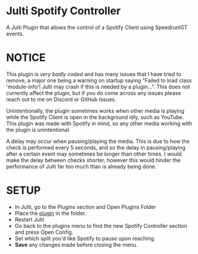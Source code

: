 # Julti Spotify Controller
 A Julti Plugin that allows the control of a Spotify Client using SpeedrunIGT events.

# NOTICE
This plugin is *very badly coded* and has many issues that I have tried to remove, a major one being a warning on startup saying "Failed to load class 'module-info'! Julti may crash if this is needed by a plugin...". This does not currently affect the plugin, but if you do come across any issues please reach out to me on Discord or GitHub Issues.

Unintentionally, the plugin sometimes works when other media is playing while the Spotify Client is open in the background idly, such as YouTube. This plugin was made with Spotify in mind, so any other media working with the plugin is unintentional.

A delay may occur when pausing/playing the media. This is due to how the check is performed every 5 seconds, and so the delay in pausing/playing after a certain event may sometimes be longer than other times. I would make the delay between checks shorter, however this would hinder the performance of Julti far too much than is already being done.

# SETUP
* In Julti, go to the Plugins section and Open Plugins Folder
* Place the [plugin](https://github.com/itsdxrk/JultiSpotifyController/releases/latest) in the folder.
* Restart Julti
* Go back to the plugins menu to find the new Spotify Controller section and press Open Config.
* Set which split you'd like Spotify to pause upon reaching.
* **Save** any changes made before closing the menu.
